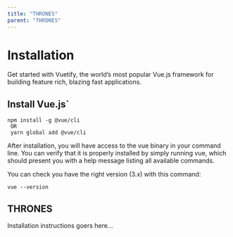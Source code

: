 ```yaml
---
title: "THRONES"
parent: "THRONES"
---
```


# Installation

Get started with Vuetify, the world’s most popular Vue.js framework for building feature rich, blazing fast applications.

## Install Vue.js`

```
npm install -g @vue/cli
 OR
 yarn global add @vue/cli
```

After installation, you will have access to the vue binary in your command line. You can verify that it is properly installed by simply running vue, which should present you with a help message listing all available commands.

You can check you have the right version (3.x) with this command:

```
vue --version
```

## THRONES

Installation instructions goers here...

